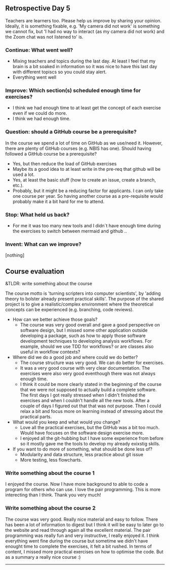 ## Retrospective Day 5

Teachers are learners too. Please help us improve by sharing your opinion.
Ideally, it is something fixable, e.g. 'My camera did not work' is something
we cannot fix, but 'I had no way to interact (as my camera did not work) and the Zoom chat was not listened to' is.

### Continue: What went well?

- Mixing teachers and topics during the last day. 
  At least I feel that my brain is a bit soaked in information 
  so it was nice to have this last day with different topiscs 
  so you could stay alert.
- Everything went well

### Improve: Which section(s) scheduled enough time for exercises?

- I think we had enough time to at least get the concept of each exercise 
  even if we could do more.
- I think we had enough time.

### Question: should a GitHub course be a prerequisite?

In the course we spend a lot of time on GitHub as we use/need it. 
However, there are plenty of GitHub courses (e.g. NBIS has one).
Should having followed a GitHub course be a prerequisite?

- Yes, but then reduce the load of GitHub exercises
- Maybe its a good idea to at least write in the pre-req that github will be used a lot.
- Yes, at least the basic stuff (how to create an issue, create a branch, etc.).
- Probably, but it might be a reducing factor for applicants. I can only take one course per year. So having another course as a pre-requisite would probably make it a bit hard for me to attend. 

### Stop: What held us back?

- For me it was too many new tools and I didn´t have enough time 
  during the exercises to switch between mermaid and github ..

### Invent: What can we improve?

[nothing]

## Course evaluation

&TLDR: write something about the course

The course motto is 'turning scripters into computer scientists',
by 'adding theory to bolster already present practical skills'.
The purpose of the shared project is to give a realistic/complex environment
where the theoretical concepts can be experienced (e.g. branching, code reviews).

- How can we better achieve those goals?
    - The course was very good overall 
      and gave a good perspective on software design, 
      but I missed some other application outside developing a package, 
      such as how to apply those software development techniques 
      to developing analysis workflows. 
      For example, should we use TDD for workflows? or are classes also useful in workflow contexts?
- Where did we do a good job and where could we do better?
    - The course structure was very good. We can do better for exercises.
    - It was a very good course with very clear documentation. 
      The exercises were also very good eventhough there was not always enough time.
    - I think it could be more clearly stated in the beginning of the course 
      that we were not supposed to actually build a complete software. 
      The first days I got really stressed when I didn't finished 
      the exercises and when I couldn't handle all the new tools. 
      After a couple of days I figured out that that was not purpose. Then I could relax a bit and focus more on learning instead of stressing about the practical parts.
- What would you keep and what would you change? 
    - Love all the practical exercises, but the GitHub was a bit too much. 
      Would have focuses on the software design exercise more. 
    - I enjoyed all the git-hubbing but I have some experience 
      from before so it mostly gave me the tools 
      to develop my already exixstig skills.
- If you want to do more of something, what should be done less of?
    - Modularity and data structure, less practice about git issue 
    - More testing, less flowcharts.

### Write something about the course 1

I enjoyed the course. 
Now I have more background to able to code a program for others who can use. 
I love the pair programming. 
This is more interecting than I think. 
Thank you very much!

### Write something about the course 2

The course was very good. 
Really nice material and easy to follow. 
There has been a lot of information to digest 
but I think it will be easy to later go to the website 
and read through again all the excellent material. 
The pair programming was really fun and very instructive, 
I really enjoyed it. 
I think everything went fine during the course 
but sometime we didn't have enought time to complete the exercises, 
it felt a bit rushed. In terms of content, I missed more practical exercises on how to optimise the code. But as a summary a really nice course :)


--- 
